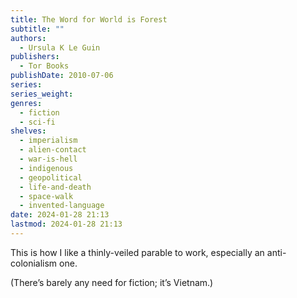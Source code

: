 ```yaml
---
title: The Word for World is Forest
subtitle: ""
authors:
  - Ursula K Le Guin
publishers:
  - Tor Books
publishDate: 2010-07-06
series: 
series_weight: 
genres:
  - fiction
  - sci-fi
shelves:
  - imperialism
  - alien-contact
  - war-is-hell
  - indigenous
  - geopolitical
  - life-and-death
  - space-walk
  - invented-language
date: 2024-01-28 21:13
lastmod: 2024-01-28 21:13
---
```

This is how I like a thinly-veiled parable to work, especially an anti-colonialism one.

(There’s barely any need for fiction; it’s Vietnam.)
